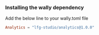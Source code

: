 ### Installing the wally dependency
Add the below line to your wally.toml file
```toml
Analytics = "lfg-studio/analytics@1.0.0"
```
